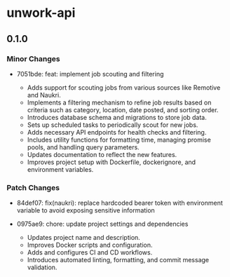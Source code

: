 # unwork-api

## 0.1.0

### Minor Changes

- 7051bde: feat: implement job scouting and filtering

  - Adds support for scouting jobs from various sources like Remotive and Naukri.
  - Implements a filtering mechanism to refine job results based on criteria such as category, location, date posted, and sorting order.
  - Introduces database schema and migrations to store job data.
  - Sets up scheduled tasks to periodically scout for new jobs.
  - Adds necessary API endpoints for health checks and filtering.
  - Includes utility functions for formatting time, managing promise pools, and handling query parameters.
  - Updates documentation to reflect the new features.
  - Improves project setup with Dockerfile, dockerignore, and environment variables.

### Patch Changes

- 84def07: fix(naukri): replace hardcoded bearer token with environment variable to avoid exposing sensitive information
- 0975ae9: chore: update project settings and dependencies

  - Updates project name and description.
  - Improves Docker scripts and configuration.
  - Adds and configures CI and CD workflows.
  - Introduces automated linting, formatting, and commit message validation.
